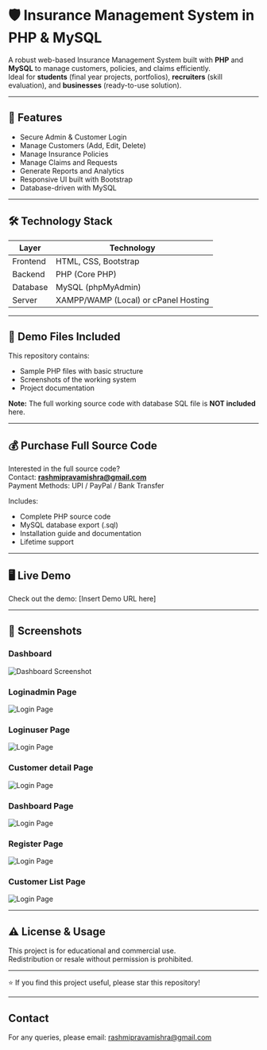# 🛡 Insurance Management System in PHP & MySQL

A robust web-based Insurance Management System built with **PHP** and **MySQL** to manage customers, policies, and claims efficiently.  
Ideal for **students** (final year projects, portfolios), **recruiters** (skill evaluation), and **businesses** (ready-to-use solution).

---

## 🚀 Features

- Secure Admin & Customer Login  
- Manage Customers (Add, Edit, Delete)  
- Manage Insurance Policies  
- Manage Claims and Requests  
- Generate Reports and Analytics  
- Responsive UI built with Bootstrap  
- Database-driven with MySQL  

---

## 🛠 Technology Stack

| Layer    | Technology         |
| -------- | ------------------ |
| Frontend | HTML, CSS, Bootstrap |
| Backend  | PHP (Core PHP)       |
| Database | MySQL (phpMyAdmin)   |
| Server   | XAMPP/WAMP (Local) or cPanel Hosting |

---

## 📂 Demo Files Included

This repository contains:  
- Sample PHP files with basic structure  
- Screenshots of the working system  
- Project documentation  

**Note:** The full working source code with database SQL file is **NOT included** here.

---

## 💰 Purchase Full Source Code

Interested in the full source code?  
Contact: **rashmipravamishra@gmail.com**  
Payment Methods: UPI / PayPal / Bank Transfer  

Includes:  
- Complete PHP source code  
- MySQL database export (.sql)  
- Installation guide and documentation  
- Lifetime support  

---

## 🖥 Live Demo

Check out the demo: [Insert Demo URL here]

---


## 📸 Screenshots

### Dashboard  
![Dashboard Screenshot](screenshots/dashboard.png)

### Loginadmin Page  
![Login Page](screenshots/loginadmin.png)
### Loginuser Page  
![Login Page](screenshots/loginuser.png)

### Customer detail Page  
![Login Page](screenshots/customerinf.png)

### Dashboard Page  
![Login Page](screenshots/dashboard1.png)


### Register Page  
![Login Page](screenshots/register.png)

### Customer List Page  
![Login Page](screenshots/customerlist.png)


---

## ⚠ License & Usage

This project is for educational and commercial use.  
Redistribution or resale without permission is prohibited.

---

⭐ If you find this project useful, please star this repository!

---

## Contact

For any queries, please email: rashmipravamishra@gmail.com

